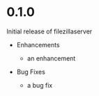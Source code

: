 # 0.1.0

Initial release of filezillaserver

* Enhancements
  * an enhancement

* Bug Fixes
  * a bug fix
